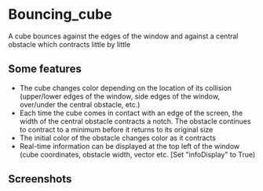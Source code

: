 # Bouncing_cube
A cube bounces against the edges of the window and against a central obstacle which contracts little by little

## Some features
- The cube changes color depending on the location of its collision (upper/lower edges of the window, side edges of the window, over/under the central obstacle, etc.)
- Each time the cube comes in contact with an edge of the screen, the width of the central obstacle contracts a notch. The obstacle continues to contract to a minimum before 
it returns to its original size
- The initial color of the obstacle changes color as it contracts
- Real-time information can be displayed at the top left of the window (cube coordinates, obstacle width, vector etc. [Set "infoDisplay" to True)

## Screenshots
